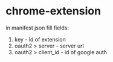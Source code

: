 # chrome-extension
in manifest json fill fields:
1. key - id of extension
2. oauth2 > server - server url
3. oauth2 > client_id - id of google auth
